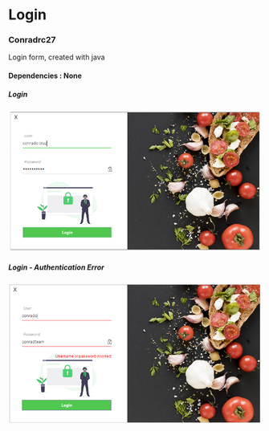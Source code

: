 
# Login
### Conradrc27

Login form, created with java

#### Dependencies : None

##### Login
![Login screenshot](mockups/Login-Data.png)

##### Login - Authentication Error
![LoginError screenshot](mockups/Login-Incorrect.png)


